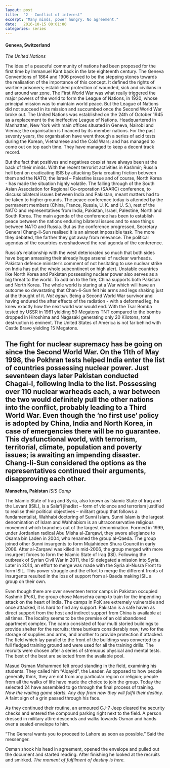 ```yaml
---
layout: post
title:  "2 - Conflict of interest"
excerpt: "Many minds, power hungry. No agreement."
date:   2016-10-15 00:01:00
categories: series
---
```

#### Geneva, Switzerland
*The United Nations*

The idea of a peaceful community of nations had been proposed for the first time by Immanuel Kant back in the late eighteenth century. The Geneva Conventions of 1864 and 1906 proved to be the stepping stones towards the realisation of the importance of this concept. It defined the rights of wartime prisoners; established protection of wounded, sick and civilians in and around war zone. The First World War was what really triggered the major powers of the world to form the League of Nations, in 1920, whose principal mission was to maintain world peace. But the League of Nations did not succeed in its mission and succumbed once the Second World War broke out. The United Nations was established on the 24th of October 1945 as a replacement to the ineffective League of Nations. Headquartered in Manhattan, New York with main offices situated in Geneva, Nairobi and Vienna; the organisation is financed by its member nations. For the past seventy years, the organisation have went through a series of acid tests during the Korean, Vietnamese and the Cold Wars; and has managed to come out on top each time. They have managed to keep a decent track record.

But the fact that positives and negatives coexist have always been at the back of their minds. With the recent terrorist activities in Kashmir; Russia hell bent on eradicating ISIS by attacking Syria creating friction between them and the NATO; the Israel – Palestine issue and of course, North Korea - has made the situation highly volatile. The falling through of the South Asian Association for Regional Co-orporation (SAARC) conference, to discuss bilateral issues between India and Pakistan, meant matters had to be taken to higher grounds. The peace conference today is attended by the permanent members (China, France, Russia, U. K. and U. S.), rest of the NATO and representatives from India, Pakistan, Israel, Palestine, North and South Korea. The main agenda of the conference has been to establish peace between the nations enduring bilateral issues and to ease things between NATO and Russia. But as the conference progressed, Secretary General Chang-li-Sun realised it is an almost impossible task. The more they debated, the farther they got away from relevance. The political agendas of the countries overshadowed the real agenda of the conference.

Russia’s relationship with the west deteriorated so much that both sides have began amassing their already huge arsenal of nuclear warheads. Pakistan defence minister’s comment of not hesitating to use nuclear strike on India has put the whole subcontinent on high alert. Unstable countries like North Korea and Pakistan possessing nuclear power also serves as a big threat to the world. To add on to the fire, China supports both Pakistan and North Korea. The whole world is staring at a War which will have an outcome so devastating that Chan-li-Sun felt his arms and legs shaking just at the thought of it. *Not again.* Being a Second World War survivor and having endured the after effects of the radiation - with a deformed leg, he knew exactly how the next world war would end. With the Tsar Bomba tested by USSR in 1961  yielding 50 Megatons TNT compared to the bombs dropped in Hiroshima and Nagasaki generating only 20 Kilotons, total destruction is eminent. The United States of America is not far behind with Castle Bravo yielding 15 Megatons.

The fight for nuclear supremacy has be going on since the Second World War. On the 11th of May 1998, the Pokhran tests helped India enter the list of countries possessing nuclear power. Just seventeen days later Pakistan conducted Chagai-I, following India to the list. Possessing over 110 nuclear warheads each, a war between the two would definitely pull the other nations into the conflict, probably leading to a Third World War. Even though the ‘no first use’ policy is adopted by China, India and North Korea, in case of emergencies there will be no guarantee. This dysfunctional world, with terrorism, territorial, climate, population and poverty issues; is awaiting an impending disaster. Chang-li-Sun considered the options as the representatives continued their arguments, disapproving each other.
----------

**Mansehra, Pakistan**
*ISIS Camp*

The Islamic State of Iraq and Syria, also known as Islamic State of Iraq and the Levant (ISIL), is a Salafi jihadist – form of violence and terrorism justified to realise their political objectives – militant group that follows a fundamentalist, Wahhabi doctoring of Sunni Islam. Sunni Islam is the largest denomination of Islam and Wahhabism is an ultraconservative religious movement which branches out of the largest denomination. Formed in 1999, under Jordanian radical Abu Misha al-Zarqawi, they swore allegiance to Osama bin Laden in 2004, who renamed the group al-Qaeda. The group joined other Sunni insurgents to form Mujahideen Shura Council in early 2006. After al-Zarqawi was killed in mid-2006, the group merged with more insurgent forces to form the Islamic State of Iraq (ISI). Following the outbreak of Syrian Civil War in 2011, the ISI delegated a mission into Syria. Later in 2014, an effort to merge was made with the Syria al-Nusra Front to form ISIL. This power struggle and the effort to merge the different fronts of insurgents resulted in the loss of support from al-Qaeda making ISIL a group on their own.

Even though there are over seventeen terror camps in Pakistan occupied Kashmir (PoK), the group chose Mansehra camp to train for the impending attack on the heart of India. The camps in PoK are extremely vulnerable and once attacked, it is hard to find any support. Pakistan is a safe haven as direct support from the host and indirect support from China is available at all times. The locality seems to be the premise of an old abandoned apartment complex. The camp consisted of four multi storied buildings to provide shelter for the recruits; three bunkers considerably new; two for the storage of supplies and arms, and another to provide protection if attacked. The field which lay parallel to the front of the buildings was converted to a full fledged training ground and were used for all the training drills. The recruits were chosen after a series of strenuous physical and mental tests. The best of the best are selected from the available pool.

Masud Osman Mohammed felt proud standing in the field, examining his students. They called him “Alqayid”, the Leader. As opposed to how people generally think, they are not from any particular region or religion; people from all the walks of life have made the choice to join the group. Today the selected 24 have assembled to go through the final process of training. *Now the waiting game starts. Any day from now they will fulfil their destiny.* A faint sign of a grin passed through his face.

As they continued their routine, an armoured CJ-7 Jeep cleared the security checks and entered the compound parking right next to the field. A person dressed in military attire descends and walks towards Osman and hands over a sealed envelope to him.

“The General wants you to proceed to Lahore as soon as possible.” Said the messenger.

Osman shook his head in agreement, opened the envelope and pulled out the document and started reading. After finishing he looked at the recruits and smirked. *The moment of fulfilment of destiny is here.*